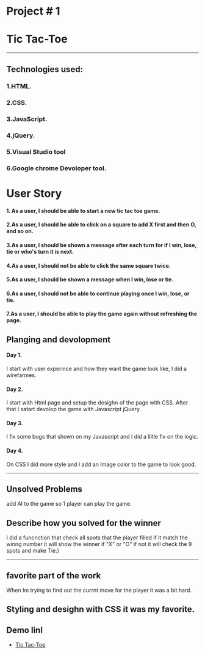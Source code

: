 # Project # 1 
# Tic Tac-Toe

----
## Technologies used:
### 1.HTML.
### 2.CSS.
### 3.JavaScript.
### 4.jQuery.
### 5.Visual Studio tool
### 6.Google chrome Devoloper tool.


# User Story
#### 1. As a user, I should be able to start a new tic tac toe game.
#### 2.As a user, I should be able to click on a square to add X first and then O, and so on.
#### 3.As a user, I should be shown a message after each turn for if I win, lose, tie or who's turn it is next.
#### 4.As a user, I should not be able to click the same square twice.
#### 5.As a user, I should be shown a message when I win, lose or tie.
#### 6.As a user, I should not be able to continue playing once I win, lose, or tie.
#### 7.As a user, I should be able to play the game again without refreshing the page.


## Planging and devolopment

#### Day 1. 
I start with user experince and how they want the game look like, I did a wirefarmes. 

#### Day 2.
 I start with Html page and setup the desighn of the page with CSS. After that I satart devolop the game with Javascript jQuery.

#### Day 3.
 I fix some bugs that shown on my Javascript and I did a liitle fix       on the logic.

#### Day 4.
 On CSS I did more style and I add an Image color to the game to look good.


----
## Unsolved Problems
add AI to the game so 1 player can play the game.

## Describe how you solved for the winner
    
I did a funcnction that check all spots that the player filled if it match the winng number it will show the winner if "X" or "O" if not it will check the 9 spots and make Tie.)

----
##  favorite part of the  work
When Im trying to find out the currnt move for the player it was a bit hard. 

Styling and desighn with CSS it was my favorite.
----
##  Demo linl
* [Tic Tac-Toe](https://rajika111.github.io/Project-1-Tic-Tac-Toe/)

